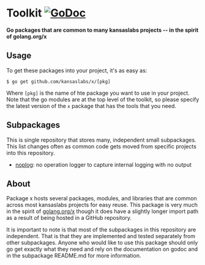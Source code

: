 # Toolkit [![GoDoc](https://godoc.org/github.com/kansaslabs/x?status.svg)](https://godoc.org/github.com/kansaslabs/x)

**Go packages that are common to many kansaslabs projects -- in the spirit of golang.org/x**

## Usage

To get these packages into your project, it's as easy as:

    $ go get github.com/kansaslabs/x/[pkg]

Where `[pkg]` is the name of hte package you want to use in your project. Note that the go modules are at the top level of the toolkit, so please specify the latest version of the `x` package that has the tools that you need.

## Subpackages

This is single repository that stores many, independent small subpackages. This list changes often as common code gets moved from specific projects into this repository.

- [noplog](noplog/): no operation logger to capture internal logging with no output

## About

Package x hosts several packages, modules, and libraries that are common across most kansaslabs projects for easy reuse. This package is very much in the spirit of [golang.org/x](https://godoc.org/-/subrepo) though it does have a slightly longer import path as a result of being hosted in a GitHub repository.

It is important to note is that most of the subpackages in this repository are independent. That is that they are implemented and tested separately from other subpackages. Anyone who would like to use this package should only go get exactly what they need and rely on the documentation on godoc and in the subpackage README.md for more information.
